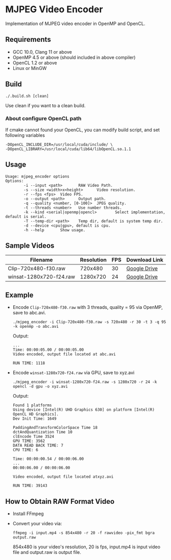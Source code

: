 # MJPEG Video Encoder

Implementation of MJPEG video encoder in OpenMP and OpenCL.

## Requirements
 - GCC 10.0, Clang 11 or above
 - OpenMP 4.5 or above (should included in above compiler)
 - OpenCL 1.2 or above
 - Linux or MinGW

## Build
```
./.build.sh [clean]
```

Use clean if you want to a clean build.

### About configure OpenCL path
If cmake cannot found your OpenCL, you can modify build script, and set following variables

```
-DOpenCL_INCLUDE_DIR=/usr/local/cuda/include/ \
-DOpenCL_LIBRARY=/usr/local/cuda/lib64/libOpenCL.so.1.1
```



## Usage

```
Usage: mjpeg_encoder options
Options:
        -i --input <path>       RAW Video Path.
        -s --size <width>x<height>      Video resolution.
        -r --fps <fps>  Video FPS.
        -o --output <path>      Output path.
        -q --quality <number, [0-100]>  JPEG quality.
        -t --threads <number>   Use number threads.
        -k --kind <serial|openmp|opencl>        Select implementation, default is serial.
        -T --temp-dir <path>    Temp dir, default is system temp dir.
        -d --device <cpu|gpu>, default is cpu.
        -h --help       Show usage.
```



## Sample Videos

| Filename                | Resolution | FPS  | Download Link                                                |
| ----------------------- | ---------- | ---- | ------------------------------------------------------------ |
| Clip-720x480-f30.raw    | 720x480    | 30   | [Google Drive](https://drive.google.com/file/d/1H-TcgfIhkNfOdvPZBX_DilXZw56Yf30U/view?usp=sharing) |
| winsat-1280x720-f24.raw | 1280x720   | 24   | [Google Drive](https://drive.google.com/file/d/1MtN6grUxq4HKARq9kl_M_r7UtQmP5QEC/view?usp=sharing) |



## Example

- Encode `Clip-720x480-f30.raw` with 3 threads, quality = 95 via OpenMP, save to abc.avi.

  ```
  ./mjpeg_encoder -i Clip-720x480-f30.raw -s 720x480 -r 30 -t 3 -q 95 -k openmp -o abc.avi
  ```

  Output:

  ```
  ...
  Time: 00:00:05.00 / 00:00:05.00
  Video encoded, output file located at abc.avi
  
  RUN TIME: 1118
  ```

  

- Encode `winsat-1280x720-f24.raw` via GPU, save to xyz.avi

  ```
  ./mjpeg_encoder -i winsat-1280x720-f24.raw -s 1280x720 -r 24 -k opencl -d gpu -o xyz.avi
  ```

  Output:

  ```
  Found 1 platforms
  Using device [Intel(R) UHD Graphics 630] on platform [Intel(R) OpenCL HD Graphics].
  Dev Init Time: 1649
  
  PaddingAndTransformColorSpace Time 18
  dctAndQuantization Time 10
  clEncode Time 3524
  GPU TIME: 3562
  DATA READ BACK TIME: 7
  CPU TIME: 6
  
  Time: 00:00:00.54 / 00:00:06.00
  ...
  00:00:06.00 / 00:00:06.00
  
  Video encoded, output file located atxyz.avi
  
  RUN TIME: 39143
  ```



## How to Obtain RAW Format Video

- Install FFmpeg

- Convert your video via:

  `ffmpeg -i input.mp4 -s 854x480 -r 20 -f rawvideo -pix_fmt bgra output.raw`

  854x480 is your video's resolution, 20 is fps, input.mp4 is input video file and output.raw is output file.

